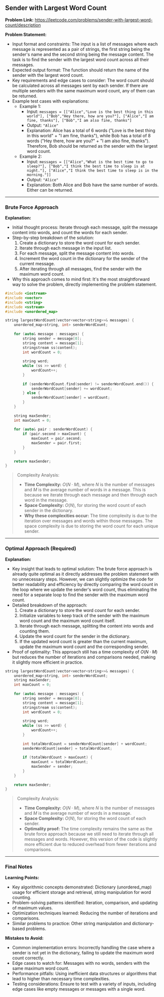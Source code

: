 ## Sender with Largest Word Count
**Problem Link:** https://leetcode.com/problems/sender-with-largest-word-count/description

**Problem Statement:**
- Input format and constraints: The input is a list of messages where each message is represented as a pair of strings, the first string being the sender's name and the second string being the message content. The task is to find the sender with the largest word count across all their messages.
- Expected output format: The function should return the name of the sender with the largest word count.
- Key requirements and edge cases to consider: The word count should be calculated across all messages sent by each sender. If there are multiple senders with the same maximum word count, any of them can be returned.
- Example test cases with explanations:
  - Example 1:
    - Input: `messages = [["Alice","Love is the best thing in this world"], ["Bob","Hey there, how are you?"], ["Alice","I am fine, thanks"], ["Bob","I am also fine, thanks"]`
    - Output: `"Alice"`
    - Explanation: Alice has a total of 6 words ("Love is the best thing in this world" + "I am fine, thanks"), while Bob has a total of 8 words ("Hey there, how are you?" + "I am also fine, thanks"). Therefore, Bob should be returned as the sender with the largest word count.
  - Example 2:
    - Input: `messages = [["Alice","What is the best time to go to sleep?"], ["Bob","I think the best time to sleep is at night."], ["Alice","I think the best time to sleep is in the morning."]]`
    - Output: `"Alice"`
    - Explanation: Both Alice and Bob have the same number of words. Either can be returned.

---

### Brute Force Approach

**Explanation:**
- Initial thought process: Iterate through each message, split the message content into words, and count the words for each sender.
- Step-by-step breakdown of the solution:
  1. Create a dictionary to store the word count for each sender.
  2. Iterate through each message in the input list.
  3. For each message, split the message content into words.
  4. Increment the word count in the dictionary for the sender of the current message.
  5. After iterating through all messages, find the sender with the maximum word count.
- Why this approach comes to mind first: It's the most straightforward way to solve the problem, directly implementing the problem statement.

```cpp
#include <iostream>
#include <vector>
#include <string>
#include <sstream>
#include <unordered_map>

string largestWordCount(vector<vector<string>>& messages) {
    unordered_map<string, int> senderWordCount;
    
    for (auto& message : messages) {
        string sender = message[0];
        string content = message[1];
        stringstream ss(content);
        int wordCount = 0;
        
        string word;
        while (ss >> word) {
            wordCount++;
        }
        
        if (senderWordCount.find(sender) != senderWordCount.end()) {
            senderWordCount[sender] += wordCount;
        } else {
            senderWordCount[sender] = wordCount;
        }
    }
    
    string maxSender;
    int maxCount = 0;
    
    for (auto& pair : senderWordCount) {
        if (pair.second > maxCount) {
            maxCount = pair.second;
            maxSender = pair.first;
        }
    }
    
    return maxSender;
}
```

> Complexity Analysis:
> - **Time Complexity:** $O(N \cdot M)$, where $N$ is the number of messages and $M$ is the average number of words in a message. This is because we iterate through each message and then through each word in the message.
> - **Space Complexity:** $O(N)$, for storing the word count of each sender in the dictionary.
> - **Why these complexities occur:** The time complexity is due to the iteration over messages and words within those messages. The space complexity is due to storing the word count for each unique sender.

---

### Optimal Approach (Required)

**Explanation:**
- Key insight that leads to optimal solution: The brute force approach is already quite optimal as it directly addresses the problem statement with no unnecessary steps. However, we can slightly optimize the code for better readability and efficiency by directly comparing the word count in the loop where we update the sender's word count, thus eliminating the need for a separate loop to find the sender with the maximum word count.
- Detailed breakdown of the approach:
  1. Create a dictionary to store the word count for each sender.
  2. Initialize variables to keep track of the sender with the maximum word count and the maximum word count itself.
  3. Iterate through each message, splitting the content into words and counting them.
  4. Update the word count for the sender in the dictionary.
  5. If the updated word count is greater than the current maximum, update the maximum word count and the corresponding sender.
- Proof of optimality: This approach still has a time complexity of $O(N \cdot M)$ but reduces the number of iterations and comparisons needed, making it slightly more efficient in practice.

```cpp
string largestWordCount(vector<vector<string>>& messages) {
    unordered_map<string, int> senderWordCount;
    string maxSender;
    int maxCount = 0;
    
    for (auto& message : messages) {
        string sender = message[0];
        string content = message[1];
        stringstream ss(content);
        int wordCount = 0;
        
        string word;
        while (ss >> word) {
            wordCount++;
        }
        
        int totalWordCount = senderWordCount[sender] + wordCount;
        senderWordCount[sender] = totalWordCount;
        
        if (totalWordCount > maxCount) {
            maxCount = totalWordCount;
            maxSender = sender;
        }
    }
    
    return maxSender;
}
```

> Complexity Analysis:
> - **Time Complexity:** $O(N \cdot M)$, where $N$ is the number of messages and $M$ is the average number of words in a message.
> - **Space Complexity:** $O(N)$, for storing the word count of each sender.
> - **Optimality proof:** The time complexity remains the same as the brute force approach because we still need to iterate through all messages and words. However, this version of the code is slightly more efficient due to reduced overhead from fewer iterations and comparisons.

---

### Final Notes

**Learning Points:**
- Key algorithmic concepts demonstrated: Dictionary (unordered_map) usage for efficient storage and retrieval, string manipulation for word counting.
- Problem-solving patterns identified: Iteration, comparison, and updating of maximum values.
- Optimization techniques learned: Reducing the number of iterations and comparisons.
- Similar problems to practice: Other string manipulation and dictionary-based problems.

**Mistakes to Avoid:**
- Common implementation errors: Incorrectly handling the case where a sender is not yet in the dictionary, failing to update the maximum word count correctly.
- Edge cases to watch for: Messages with no words, senders with the same maximum word count.
- Performance pitfalls: Using inefficient data structures or algorithms that lead to higher than necessary time complexities.
- Testing considerations: Ensure to test with a variety of inputs, including edge cases like empty messages or messages with a single word.